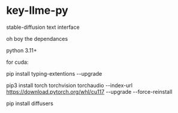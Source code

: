 # key-llme-py
stable-diffusion text interface

oh boy the dependances

python 3.11+

for cuda:

pip install typing-extentions --upgrade

pip3 install torch torchvision torchaudio --index-url https://download.pytorch.org/whl/cu117 --upgrade --force-reinstall

pip install diffusers
